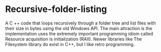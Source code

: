 # Recursive-folder-listing
A C ++ code that loops recursively through a folder tree and list files with their size in bytes using the old Windows API. The main attraction is the implementation uses the extremely important programming idiom called Resource acquisition is initialization (RAII).
Newer libraries like The Filesystem library do exist in C++, but I like retro programming.
